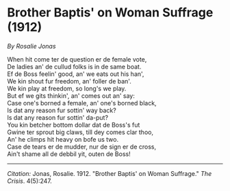 # Brother Baptis' on Woman Suffrage (1912)

*By Rosalie Jonas*

When hit come ter de question er de female vote,       
De ladies an' de cullud folks is in de same boat.      
Ef de Boss feelin' good, an' we eats out his han',      
We kin shout fur freedom, an' foller de ban'.      
We kin play at freedom, so long's we play.      
But ef we gits thinkin', an' comes out an' say:      
Case one's borned a female, an' one's borned black,      
Is dat any reason fur sottin' way back?      
Is dat any reason fur sottin' da-put?      
You kin betcher bottom dollar dat de Boss's fut      
Gwine ter sprout big claws, till dey comes clar thoo,      
An' he climps hit heavy on bofe us two.      
Case de tears er de mudder, nur de sign er de cross,      
Ain't shame all de debbil yit, outen de Boss!      



_________________
*Citation:* Jonas, Rosalie. 1912. "Brother Baptis' on Woman Suffrage." *The Crisis*. 4(5):247.
